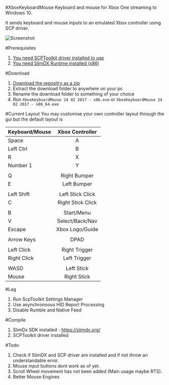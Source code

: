 #XboxKeyboardMouse
Keyboard and mouse for Xbox One streaming to Windows 10.

It sends keyboard and mouse inputs to an emulated Xbox controller using SCP driver.

![Screenshot](https://cloud.githubusercontent.com/assets/6545688/23099037/50091be8-f655-11e6-838c-b94d7a62572b.PNG "Image of the GUI as of 11/12/16")

#Prerequisites
1.  [You need SCPToolkit driver installed to use](https://github.com/nefarius/ScpToolkit)
2.  [You need SlimDX Runtime installed (x86)](https://slimdx.org/download.php)

#Download
1. [Download the repositry as a zip](https://github.com/fqlx/XboxKeyboardMouse/archive/master.zip)
2. Extract the download folder to anywhere on your pc
3. Rename the download folder to something of your choice
4. Run `XboxKeyboardMouse 24 02 2017 - x86.exe` or `XboxKeyboardMouse 24 02 2017 - x86_64.exe`

#Current Layout
You may customise your own controller layout through the gui but the default layout is 

| Keyboard/Mouse| Xbox Controller   |
| ------------- |:-----------------:|
| Space         | A                 |
| Left Ctrl     | B                 |
| R             | X                 |
| Number 1      | Y                 |
|               |                   |
| Q             | Right Bumper      |
| E             | Left Bumper       |
|               |                   |
| Left Shift    | Left Stick Click  |
| C             | Right Stick Click |
|               |                   |
| B             | Start/Menu        |
| V             | Select/Back/Nav   |
| Escape        | Xbox Logo/Guide   |
|               |                   |
| Arrow Keys    | DPAD              |
|               |                   |
| Left Click    | Right Trigger     |
| Right Click   | Left Trigger      |
|               |                   |
| WASD          | Left Stick        |
| Mouse         | Right Stick       |

#Lag
1.  Run ScpToolkit Settings Manager
2.  Use asynchronoous HID Report Processing
3.  Disable Rumble and Native Feed

#Compile
1.  SlimDx SDK installed - https://slimdx.org/
2.  SCPToolkit driver installed

#Todo
1.  Check if SlimDX and SCP driver are installed and if not throw an understandable error.
2.  Mouse input buttons dont work as of yet.
3.  Scroll Wheel movement has not been added (Main usage maybe RTS).
4.  Better Mouse Engines
